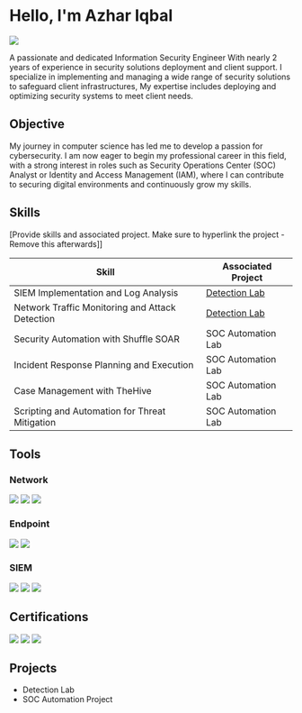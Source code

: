 # Hello, I'm Azhar Iqbal
<a href="https://www.linkedin.com/in/azhariqbalcyber/"><img src="https://img.shields.io/badge/-LinkedIn-0072b1?&style=for-the-badge&logo=linkedin&logoColor=white" /></a>

A passionate and dedicated Information Security Engineer With nearly 2 years of experience in security solutions deployment and client support. I specialize in implementing and managing a wide range of security solutions to safeguard client infrastructures, My expertise includes deploying and optimizing security systems to meet client needs.

## Objective

My journey in computer science has led me to develop a passion for cybersecurity. I am now eager to begin my professional career in this field, with a strong interest in roles such as Security Operations Center (SOC) Analyst or Identity and Access Management (IAM), where I can contribute to securing digital environments and continuously grow my skills.

## Skills
[Provide skills and associated project. Make sure to hyperlink the project - Remove this afterwards]]

| Skill                                         | Associated Project         |
|-----------------------------------------------|----------------------------|
| SIEM Implementation and Log Analysis          | <a href="https://google.com">Detection Lab</a>|
| Network Traffic Monitoring and Attack Detection | <a href="https://google.com">Detection Lab</a>|
| Security Automation with Shuffle SOAR         | SOC Automation Lab|
| Incident Response Planning and Execution      | SOC Automation Lab|
| Case Management with TheHive                  | SOC Automation Lab|
| Scripting and Automation for Threat Mitigation | SOC Automation Lab|

## Tools

### Network
<div>
    <img src="https://img.shields.io/badge/-Wireshark-1679A7?&style=for-the-badge&logo=Wireshark&logoColor=white" />
    <img src="https://img.shields.io/badge/-Suricata-EF3B2D?&style=for-the-badge&logo=Suricata&logoColor=white" />
    <img src="https://img.shields.io/badge/-Zeek-777BB4?&style=for-the-badge&logo=Zeek&logoColor=white" />
</div>

### Endpoint
<div>
    <img src="https://img.shields.io/badge/-Microsoft_Defender_for_Endpoint-00A4EF?&style=for-the-badge&logo=Microsoft&logoColor=white" />
    <img src="https://img.shields.io/badge/-Trend%20Micro%20EDR-D71921?&style=for-the-badge&logo=trendmicro&logoColor=white" />
</div>

### SIEM
<div>
    <img src="https://img.shields.io/badge/-Microsoft_Sentinel-0078D4?&style=for-the-badge&logo=Microsoft&logoColor=white" />
    <img src="https://img.shields.io/badge/-Splunk-000000?&style=for-the-badge&logo=Splunk&logoColor=white" />
    <img src="https://img.shields.io/badge/-Wazuh%20SIEM-005571?&style=for-the-badge&logo=wazuh&logoColor=white" />
</div>

## Certifications

<div>
<img src="https://img.shields.io/badge/-Security%2B-FF0000?&style=for-the-badge&logo=CompTIA&logoColor=white" />
<img src="https://img.shields.io/badge/-SIEM%20Engineer%20by%20LetsDefend-007ACC?&style=for-the-badge&logo=letsdefend&logoColor=white" />
<img src="https://img.shields.io/badge/-SOC%20Analyst%20by%20LetsDefend-007ACC?&style=for-the-badge&logo=letsdefend&logoColor=white" />
</div>

## Projects
- Detection Lab
- SOC Automation Project
